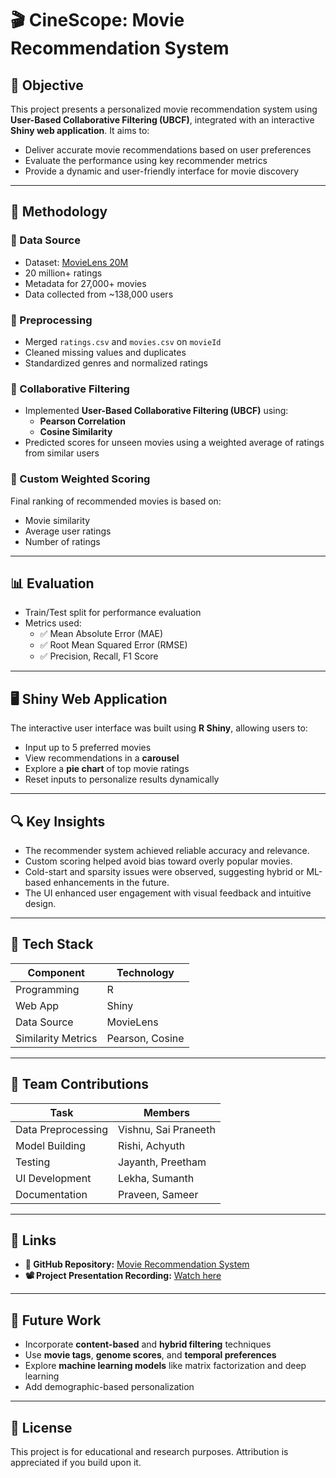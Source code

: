 # 🎬 CineScope: Movie Recommendation System

## 📌 Objective
This project presents a personalized movie recommendation system using **User-Based Collaborative Filtering (UBCF)**, integrated with an interactive **Shiny web application**. It aims to:

- Deliver accurate movie recommendations based on user preferences
- Evaluate the performance using key recommender metrics
- Provide a dynamic and user-friendly interface for movie discovery

---

## 🧠 Methodology

### 🔹 Data Source
- Dataset: [MovieLens 20M](https://grouplens.org/datasets/movielens/)
- 20 million+ ratings
- Metadata for 27,000+ movies
- Data collected from ~138,000 users

### 🔹 Preprocessing
- Merged `ratings.csv` and `movies.csv` on `movieId`
- Cleaned missing values and duplicates
- Standardized genres and normalized ratings

### 🔹 Collaborative Filtering
- Implemented **User-Based Collaborative Filtering (UBCF)** using:
  - **Pearson Correlation**
  - **Cosine Similarity**
- Predicted scores for unseen movies using a weighted average of ratings from similar users

### 🔹 Custom Weighted Scoring
Final ranking of recommended movies is based on:
- Movie similarity
- Average user ratings
- Number of ratings

---

## 📊 Evaluation

- Train/Test split for performance evaluation
- Metrics used:
  - ✅ Mean Absolute Error (MAE)
  - ✅ Root Mean Squared Error (RMSE)
  - ✅ Precision, Recall, F1 Score

---

## 🖥️ Shiny Web Application

The interactive user interface was built using **R Shiny**, allowing users to:
- Input up to 5 preferred movies
- View recommendations in a **carousel**
- Explore a **pie chart** of top movie ratings
- Reset inputs to personalize results dynamically

---

## 🔍 Key Insights

- The recommender system achieved reliable accuracy and relevance.
- Custom scoring helped avoid bias toward overly popular movies.
- Cold-start and sparsity issues were observed, suggesting hybrid or ML-based enhancements in the future.
- The UI enhanced user engagement with visual feedback and intuitive design.

---

## 🧰 Tech Stack

| Component         | Technology             |
|------------------|------------------------|
| Programming       | R                     |
| Web App           | Shiny                 |
| Data Source       | MovieLens             |
| Similarity Metrics| Pearson, Cosine       |

---

## 🤝 Team Contributions

| Task                  | Members                                 |
|-----------------------|-----------------------------------------|
| Data Preprocessing    | Vishnu, Sai Praneeth                    |
| Model Building        | Rishi, Achyuth                          |
| Testing               | Jayanth, Preetham                       |
| UI Development        | Lekha, Sumanth                          |
| Documentation         | Praveen, Sameer                         |

---

## 🔗 Links

- **📁 GitHub Repository:** [Movie Recommendation System](https://github.com/shallowcopper/Movie-Recommendation-System)
- **📽️ Project Presentation Recording:** [Watch here](https://uofh-my.sharepoint.com/personal/ryedlapa_cougarnet_uh_edu/_layouts/15/stream.aspx?id=%2Fpersonal%2Fryedlapa_cougarnet_uh_edu%2FDocuments%2FRecordings%2FMeeting%20in%20EDS%206346%20%2D%20DM%20Project%2D20241201%5F232048%2DMeeting%20Recording%2Emp4)

---

## 🚀 Future Work

- Incorporate **content-based** and **hybrid filtering** techniques
- Use **movie tags**, **genome scores**, and **temporal preferences**
- Explore **machine learning models** like matrix factorization and deep learning
- Add demographic-based personalization

---

## 📜 License

This project is for educational and research purposes. Attribution is appreciated if you build upon it.
